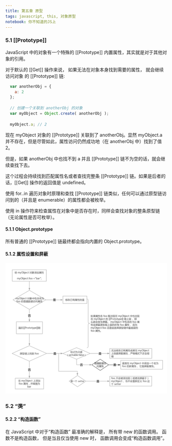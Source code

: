 ```yaml
---
title: 第五章 原型 
tags: javascript, this, 对象原型
notebook: 你不知道的JS上
---
```

### 5.1 [[Prototype]]
JavaScript 中的对象有一个特殊的 [[Prototype]] 内置属性，其实就是对于其他对象的引用。

对于默认的 [[Get]] 操作来说， 如果无法在对象本身找到需要的属性， 就会继续访问对象
的 [[Prototype]] 链:
```javascript
  var anotherObj = {
    a: 2
  };

  // 创建一个关联到 anotherObj 的对象
  var myObject = Object.create( anotherObj );

  myObject.a; // 2
```
现在 myObject 对象的 [[Prototype]] 关联到了 anotherObj。显然 myObject.a 并不存在，但是尽管如此，属性访问仍然成功地（在 anotherObj 中）找到了值 2。

但是，如果 anotherObj 中也找不到 a 并且 [[Prototype]] 链不为空的话，就会继续查找下去。

这个过程会持续找到匹配属性名或者查找完整条 [[Prototype]] 链。如果是后者的话，[[Get]] 操作的返回值是 undefined。

使用 for..in 遍历对象时原理和查找 [[Prototype]] 链类似，任何可以通过原型链访问到的（并且是 enumerable）的属性都会被枚举。

使用 in 操作符来检查属性在对象中是否存在时，同样会查找对象的整条原型链（无论属性是否可枚举）。

#### 5.1.1 Object.prototype
所有普通的 [[Prototype]] 链最终都会指向内置的 Object.prototype。

#### 5.1.2 属性设置和屏蔽
![Image of Prototype](./images/prototype1.png)

### 5.2 “类”
#### 5.2.2 “构造函数”
在 JavaScript 中对于“构造函数” 最准确的解释是， 所有带 new 的函数调用。
函数不是构造函数， 但是当且仅当使用 new 时， 函数调用会变成“构造函数调用”。
